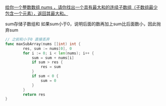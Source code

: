 
[给你一个整数数组 nums ，请你找出一个具有最大和的连续子数组（子数组最少包含一个元素），返回其最大和。](https://leetcode.cn/problems/maximum-subarray/description/?envType=study-plan-v2&envId=top-100-liked#Popover19-toggle:~:text=%E7%BB%99%E4%BD%A0%E4%B8%80%E4%B8%AA%E6%95%B4%E6%95%B0%E6%95%B0%E7%BB%84%20nums%20%EF%BC%8C%E8%AF%B7%E4%BD%A0%E6%89%BE%E5%87%BA%E4%B8%80%E4%B8%AA%E5%85%B7%E6%9C%89%E6%9C%80%E5%A4%A7%E5%92%8C%E7%9A%84%E8%BF%9E%E7%BB%AD%E5%AD%90%E6%95%B0%E7%BB%84%EF%BC%88%E5%AD%90%E6%95%B0%E7%BB%84%E6%9C%80%E5%B0%91%E5%8C%85%E5%90%AB%E4%B8%80%E4%B8%AA%E5%85%83%E7%B4%A0%EF%BC%89%EF%BC%8C%E8%BF%94%E5%9B%9E%E5%85%B6%E6%9C%80%E5%A4%A7%E5%92%8C%E3%80%82)

sum存储子数组和 如果sum小于0，说明后面的数再加上sum比后面数小，因此抛弃sum

```go
// 之前和小于0 直接丢弃
func maxSubArray(nums []int) int {
    	res, sum := nums[0], 0
    	for i := 0; i < len(nums); i++ {
    		sum = sum + nums[i]
    		if sum > res {
    			res = sum
    		}
    		if sum < 0 {
    			sum = 0
    		}
    	}
    	return res
}

```